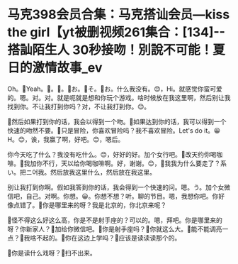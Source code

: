 # 马克398会员合集：马克搭讪会员—kiss the girl【yt被删视频261集合：[134]--搭訕陌生人 30秒接吻！別說不可能！夏日的激情故事_ev

Oh。🎼Yeah。🎼。🎼。🎼お。🎼そ。🎼お。什么我没有。😊，Hi。就感觉你蛮可爱的。嗯。对。对。就是呃就是想和你玩个游戏。啥时候放在我这里啊，然后别让我找到你。不让我打到你吗？对，不让我打到你。😊。

🎼然后如果打到你的话，我会以得到一个吻。🎼如果达到你的话，我可以得到一个快速的吻然不要。🎼只是冒险，你喜欢冒险吗？我不喜欢冒险。Let's do it。😀H。😊，诶，我赢了啊，好吧。😊，嗯后。

你今天吃了什么？我没有吃什么。😊，好好的好。加个女行吧。🎼改天约你喝咖啡。🎼我加你不行，天以给你喝咖啡啊。好，谢谢。😊，🎼我我为什么要走了？系い。把ニ어我。然后放我这里什么，然后放在我这里。

别让我打到你啊。假如我答到你的话，我会得到一个快速的问。嗯。う。加个女微信吧，自己。对啊。你想。😀。你想不想？听。聊的节目。嗯，我想你吧。你好像点错了。🎼你是哪里来的呀？我是北京的，你北京来呢？

🎼怪不得这么好这么高，你是不是射手座的？可以的。嗯，拜吧。你是哪里来的呀？你新家人？🎼加给你微信吧。🎼你是射手座吗？🎼你就这么大。🎼能不能调亮一点？🎼我啥不起的。🎼你在这边上学吗？🎼应该是读读读那个的。

🎼你是读什么戏呀？🎼扫不出来。